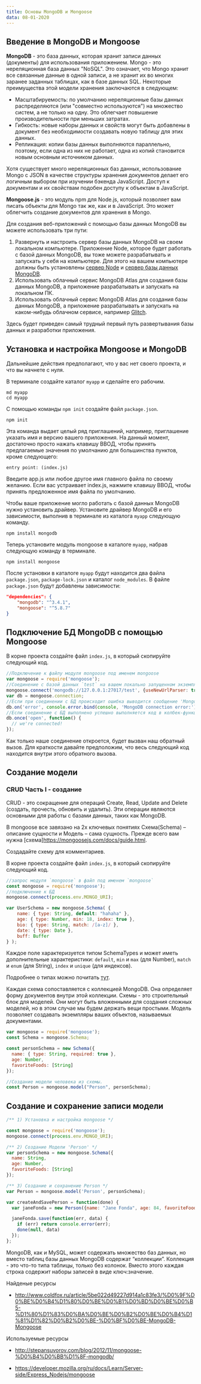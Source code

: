 ```yaml
---
title: Основы MongoDB и Mongoose
data: 08-01-2020
---
```


## Введение в MongoDB и Mongoose

**MongoDB** - это база данных, которая хранит записи данных (документы) для использования приложением. Mongo - это нереляционная база данных "NoSQL". Это означает, что Mongo хранит все связанные данные в одной записи, а не хранит их во многих заранее заданных таблицах, как в базе данных SQL. Некоторые преимущества этой модели хранения заключаются в следующем:

* Масштабируемость: по умолчанию нереляционные базы данных распределяются (или "совместно используются") на множество систем, а не только на одну. Это облегчает повышение производительности при меньших затратах.
* Гибкость: новые наборы данных и свойств могут быть добавлены в документ без необходимости создавать новую таблицу для этих данных.
* Репликация: копии базы данных выполняются параллельно, поэтому, если одна из них не работает, одна из копий становится новым основным источником данных.

Хотя существует много нереляционных баз данных, использование Mongo с JSON в качестве структуры хранения документов делает его логичным выбором при изучении бэкенда JavaScript. Доступ к документам и их свойствам подобен доступу к объектам в JavaScript.

**Mongoose.js** - это модуль npm для Node.js, который позволяет вам писать объекты для Mongo так же, как и в JavaScript. Это может облегчить создание документов для хранения в Mongo.

Для создания веб-приложений с помощью базы данных MongoDB вы можете использовать три пути:

1. Развернуть и настроить сервер базы данных MongoDB на своем локальном компьютере. Приложение Node, которое будет работать с базой данных MongoDB, вы тоже можете разрабатывать и запускать у себя на компьютере. Для этого на вашем компьютере должны быть установлены [сервер Node](https://nodejs.org/ru/download/package-manager/) и [сервер базы данных MongoDB](https://docs.mongodb.com/master/installation/).
2. Использовать облачный сервис MongoDB Atlas для создания базы данных MongoDB, а приложение разрабатывать и запускать на локальном ПК.
3. Использовать облачный сервис MongoDB Atlas для создания базы данных MongoDB, а приложение разрабатывать и запускать на каком-нибудь облачном сервисе, например [Glitch](https://glitch.com).

Здесь будет приведен самый трудный первый путь развертывания базы данных и разработки приложения.

## Установка и настройка Mongoose и MongoDB

Дальнейшие действия предполагают, что у вас нет своего проекта, и что вы начнете с нуля.

В терминале создайте каталог `myapp` и сделайте его рабочим.

```
md myapp
cd myapp
```

С помощью команды `npm init` создайте файл `package.json`. 

```
npm init
```

Эта команда выдает целый ряд приглашений, например, приглашение указать имя и версию вашего приложения. На данный момент, достаточно просто нажать клавишу ВВОД, чтобы принять предлагаемые значения по умолчанию для большинства пунктов, кроме следующего:

```
entry point: (index.js)
```

Введите app.js или любое другое имя главного файла по своему желанию. Если вас устраивает index.js, нажмите клавишу ВВОД, чтобы принять предложенное имя файла по умолчанию.

Чтобы ваше приложение могло работать с базой данных MongoDB нужно установить драйвер. Установите драйвер MongoDB и его зависимости, выполнив в терминале из каталога `myapp` следующую команду.

```
npm install mongodb
```

Теперь установите модуль mongoose в каталоге `myapp`, набрав следующую команду в терминале.

```
npm install mongoose
```

После установки в каталоге `myapp` будут находится два файла `package.json`, `package-lock.json` и каталог `node_modules`. В файле `package.json` будут добавлены зависимости:

```json
"dependencies": {
    "mongodb": "^3.4.1",
    "mongoose": "^5.8.7"
}
```
## Подключение БД MongoDB с помощью Mongoose

В корне проекта создайте файл `index.js`, в который скопируйте следующий код.

```js 
//Подключение к файлу модуля mongoose под именем mongoose
var mongoose = require('mongoose');
//Соединение с базой данных `test` на вашем локально запущенном экземпляре MongoDB.
mongoose.connect('mongodb://127.0.0.1:27017/test', {useNewUrlParser: true});
var db = mongoose.connection;
//Если при соединении с БД происходит ошибка выводится сообщение 'MongoDB connection error:'
db.on('error', console.error.bind(console, 'MongoDB connection error:'));
//Если соединение с БД выполнено успешно выполняется код в колбек-функции
db.once('open', function() {
  // we're connected!
});
```

Как только наше соединение откроется, будет вызван наш обратный вызов. Для краткости давайте предположим, что весь следующий код находится внутри этого обратного вызова.


## Создание модели

### CRUD Часть I - создание

CRUD - это сокращение для операций Create, Read, Update and Delete (создать, прочесть, обновить и удалить). Эти операции являются основными для работы с базами данных, таких как MongoDB.

В mongoose все завязано на 2х ключевых понятиях Схема(Schema) – описание сущности и Модель – сама сущность.
Прежде всего вам нужна [схема]https://mongoosejs.com/docs/guide.html. 

Создадайте схему для комментариев.

В корне проекта создайте файл `index.js`, в который скопируйте следующий код.

```js
//запрос модуля `mongoose` в файл под именем `mongoose`
const mongoose = require('mongoose');
//подключение к БД 
mongoose.connect(process.env.MONGO_URI); 

var UserSchema = new mongoose.Schema( {
    name: { type: String, default: "hahaha" },
    age: { type: Number, min: 18, index: true },
    bio: { type: String, match: /[a-z]/ },
    date: { type: Date },
    buff: Buffer
} );
```

Каждое поле характеризуется типом SchemaTypes и может иметь дополнительные характеристики: `default`, `min` и `max` (для Number), `match` и `enum` (для String), `index` и `unique` (для индексов).

Подробнее о типах можно почитать [тут](https://mongoosejs.com/docs/schematypes.html).


Каждая схема сопоставляется с коллекцией MongoDB. Она определяет форму документов внутри этой коллекции. Схемы - это строительный блок для моделей. Они могут быть вложенными для создания сложных моделей, но в этом случае мы будем держать вещи простыми. Модель позволяет создавать экземпляры ваших объектов, называемых документами.


```js
var mongoose = require('mongoose');
const Schema = mongoose.Schema;

const personSchema = new Schema({
  name: { type: String, required: true },
  age: Number,
  favoriteFoods: [String]
});

//Создание модели человека из схемы.
const Person = mongoose.model("Person", personSchema);
```

## Создание и сохранение записи модели


```js
/** 1) Установка и настройка mongoose */

const mongoose = require('mongoose');
mongoose.connect(process.env.MONGO_URI);

/** 2) Создание Модели 'Person' */
var personSchema = new mongoose.Schema({
  name: String,
  age: Number,
  favoriteFoods: [String]
});

/** 3) Создание и сохранение Person */
var Person = mongoose.model('Person', personSchema);

var createAndSavePerson = function(done) {
  var janeFonda = new Person({name: "Jane Fonda", age: 84, favoriteFoods: ["vodka", "air"]});

  janeFonda.save(function(err, data) {
    if (err) return console.error(err);
    done(null, data)
  });
};
```


MongoDB, как и MySQL, может содержать множество баз данных, но вместо таблиц базы данных MongoDB содержат “коллекции”.
Коллекция - это что-то типа таблицы, только без колонок. Вместо этого каждая строка содержит наборы записей в виде ключ:значение.


Найденые ресурсы

* http://www.coldfox.ru/article/5be022d49227d914a1c83fe3/%D0%9F%D0%BE%D0%B4%D1%80%D0%BE%D0%B1%D0%BD%D0%BE%D0%B5-%D1%80%D1%83%D0%BA%D0%BE%D0%B2%D0%BE%D0%B4%D1%81%D1%82%D0%B2%D0%BE-%D0%BF%D0%BE-MongoDB-Mongoose


Используемые ресурсы

* http://stepansuvorov.com/blog/2012/11/mongoose-%D0%B4%D0%BB%D1%8F-mongodb/

* https://developer.mozilla.org/ru/docs/Learn/Server-side/Express_Nodejs/mongoose